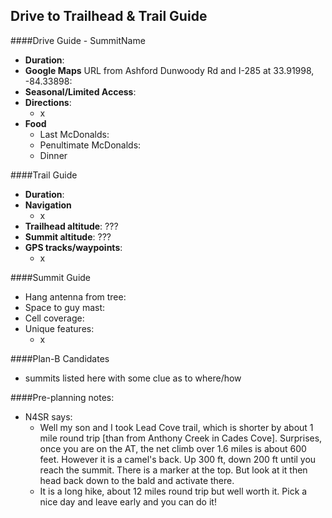 Drive to Trailhead & Trail Guide
--------------------------------------------------------
####Drive Guide - SummitName

* **Duration**: 
* **Google Maps** URL from Ashford Dunwoody Rd and I-285 at 33.91998, -84.33898: 
* **Seasonal/Limited Access**:
* **Directions**:
    * x
* **Food**
    * Last McDonalds: 
    * Penultimate McDonalds: 
    * Dinner

####Trail Guide

* **Duration**:
* **Navigation**
    * x
* **Trailhead altitude**: ???
* **Summit altitude**: ???
* **GPS tracks/waypoints**:
    * x

####Summit Guide

* Hang antenna from tree:
* Space to guy mast:
* Cell coverage:
* Unique features:
    * x

####Plan-B Candidates

* summits listed here with some clue as to where/how

####Pre-planning notes:

* N4SR says: 
    * Well my son and I took Lead Cove trail, which is shorter by about 1 mile round trip [than from Anthony Creek in Cades Cove]. Surprises, once you are on the AT, the net climb over 1.6 miles is about 600 feet. However it is a camel's back. Up 300 ft, down 200 ft until you reach the summit. There is a marker at the top. But look at it then head back down to the bald and activate there.
    * It is a long hike, about 12 miles round trip but well worth it. Pick a nice day and leave early and you can do it!